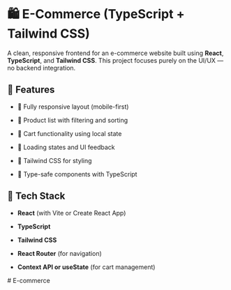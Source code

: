 # 🛍️ E-Commerce (TypeScript + Tailwind CSS)

A clean, responsive frontend for an e-commerce website built using **React**, **TypeScript**, and **Tailwind CSS**. This project focuses purely on the UI/UX — no backend integration.

## 🚀 Features

- 📱 Fully responsive layout (mobile-first)
  
- 🛒 Product list with filtering and sorting
  
- 🧺 Cart functionality using local state
  
- 🔄 Loading states and UI feedback
  
- 🎨 Tailwind CSS for styling
  
- 🧼 Type-safe components with TypeScript

## 🧰 Tech Stack

- **React** (with Vite or Create React App)
  
- **TypeScript**
  
- **Tailwind CSS**
  
- **React Router** (for navigation)
  
- **Context API or useState** (for cart management)

#   E - c o m m e r c e 
 
 
